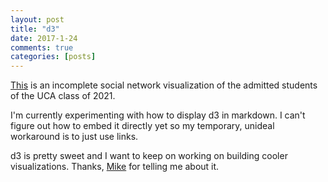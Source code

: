 ```yaml
---
layout: post
title: "d3"
date: 2017-1-24
comments: true
categories: [posts]
---
```

[This](../d3/net.html) is an incomplete social network visualization of the admitted students of the UCA class of 2021.  

I'm currently experimenting with how to display d3 in markdown. I can't figure out how to embed it directly yet so my temporary, unideal workaround is to just use links.

d3 is pretty sweet and I want to keep on working on building cooler visualizations. Thanks, [Mike](http://mikewuis.me) for telling me about it.
